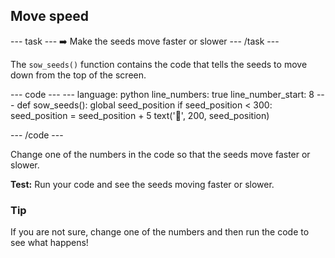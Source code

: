 <h2 class="c-project-heading--task">Move speed</h2>

--- task ---
➡️ Make the seeds move faster or slower
--- /task --- 

The `sow_seeds()` function contains the code that tells the seeds to move down from the top of the screen. 

<div class="c-project-code">
--- code ---
---
language: python
line_numbers: true
line_number_start: 8
---
def sow_seeds():
    global seed_position
    if seed_position < 300:
        seed_position = seed_position + 5
        text('🫘', 200, seed_position)

--- /code ---
</div>

Change one of the numbers in the code so that the seeds move faster or slower.

**Test:** Run your code and see the seeds moving faster or slower. 

<div class="c-project-callout c-project-callout--tip">

### Tip

If you are not sure, change one of the numbers and then run the code to see what happens!

</div>
